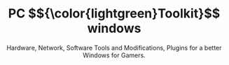 <p align="center">
    <h1 align="center">PC $${\color{lightgreen}Toolkit}$$ windows</h1>
    <p align="center">Hardware, Network, Software Tools and Modifications, Plugins for a better Windows for Gamers.</p>
</p>
